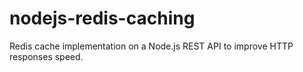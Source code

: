 # nodejs-redis-caching
Redis cache implementation on a Node.js REST API to improve HTTP responses speed.

